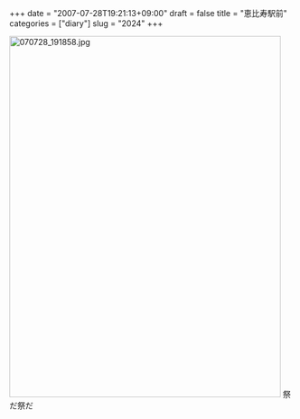 +++
date = "2007-07-28T19:21:13+09:00"
draft = false
title = "恵比寿駅前"
categories = ["diary"]
slug = "2024"
+++

<img alt="070728_191858.jpg" class="pict" height="640" src="http://ieiriblog.img.jugem.jp/20070728_335875.jpg" width="480" />
祭だ祭だ
